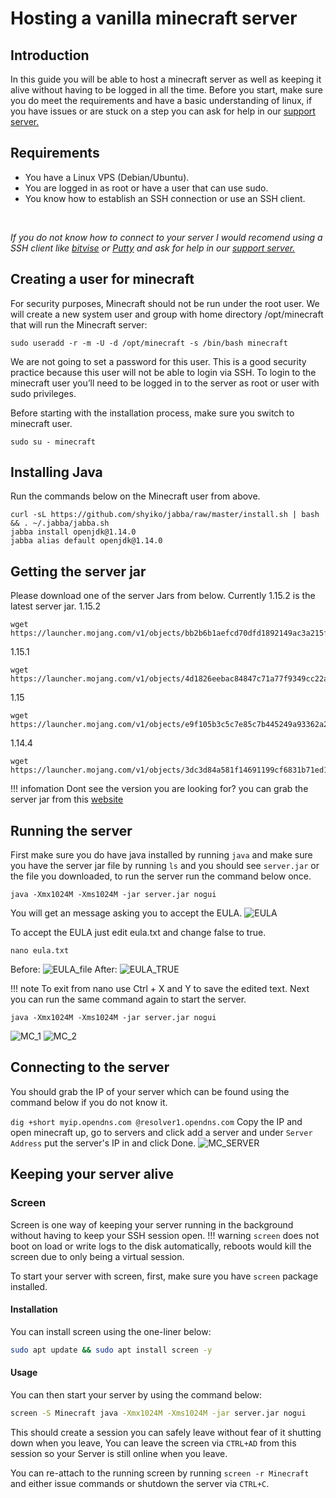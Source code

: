 # Hosting a vanilla minecraft server

## Introduction
In this guide you will be able to host a minecraft server as well as keeping it alive without having to be logged in all the time. Before you start, make sure you do meet the requirements and have a basic understanding of linux, if you have issues or are stuck on a step you can ask for help in our [support server.](https://discord.gg/jcKEyxn)

## Requirements 
* You have a Linux VPS (Debian/Ubuntu).
* You are logged in as root or have a user that can use sudo.
* You know how to establish an SSH connection or use an SSH client.
<br/>

*If you do not know how to connect to your server I would recomend using a SSH client like [bitvise](https://www.bitvise.com/ssh-client-download) or [Putty](https://www.putty.org/) and ask for help in our [support server.](https://discord.gg/jcKEyxn)*

## Creating a user for minecraft
For security purposes, Minecraft should not be run under the root user. We will create a new system user and group with home directory /opt/minecraft that will run the Minecraft server:

```
sudo useradd -r -m -U -d /opt/minecraft -s /bin/bash minecraft
```
We are not going to set a password for this user. This is a good security practice because this user will not be able to login via SSH. To login to the minecraft user you’ll need to be logged in to the server as root or user with sudo privileges.

Before starting with the installation process, make sure you switch to minecraft user.

```sudo su - minecraft```

## Installing Java
Run the commands below on the Minecraft user from above.
```
curl -sL https://github.com/shyiko/jabba/raw/master/install.sh | bash && . ~/.jabba/jabba.sh
jabba install openjdk@1.14.0
jabba alias default openjdk@1.14.0
```

## Getting the server jar
Please download one of the server Jars from below. Currently 1.15.2 is the latest server jar.
1.15.2
```
wget https://launcher.mojang.com/v1/objects/bb2b6b1aefcd70dfd1892149ac3a215f6c636b07/server.jar
```
1.15.1
```
wget https://launcher.mojang.com/v1/objects/4d1826eebac84847c71a77f9349cc22afd0cf0a1/server.jar
```
1.15
```
wget https://launcher.mojang.com/v1/objects/e9f105b3c5c7e85c7b445249a93362a22f62442d/server.jar
```
1.14.4
```
wget https://launcher.mojang.com/v1/objects/3dc3d84a581f14691199cf6831b71ed1296a9fdf/server.jar
```

!!! infomation
    Dont see the version you are looking for? you can grab the server jar from this [website](https://mcversions.net/)

## Running the server
First make sure you do have java installed by running `java` and make sure you have the server jar file by running `ls` and you should see `server.jar` or the file you downloaded, to run the server run the command below once.
```
java -Xmx1024M -Xms1024M -jar server.jar nogui
```
You will get an message asking you to accept the EULA.
![EULA](https://i.imgur.com/HgyNGLQ.png)

To accept the EULA just edit eula.txt and change false to true.
```
nano eula.txt
```
Before:
![EULA_file](https://i.imgur.com/8EST1o0.png)
After:
![EULA_TRUE](https://i.imgur.com/vwia9Bo.png)

!!! note
    To exit from nano use Ctrl + X and Y to save the edited text.
Next you can run the same command again to start the server.
```
java -Xmx1024M -Xms1024M -jar server.jar nogui
```
![MC_1](https://i.imgur.com/jBAx1GP.png)
![MC_2](https://i.imgur.com/naswFjM.png)

## Connecting to the server
You should grab the IP of your server which can be found using the command below if you do not know it.

```dig +short myip.opendns.com @resolver1.opendns.com```
 Copy the IP and open minecraft up, go to servers and click add a server and under `Server Address` put the server's IP in and click Done.
 ![MC_SERVER](https://i.imgur.com/Sv1gMft.png)

## Keeping your server alive

### Screen

Screen is one way of keeping your server running in the background without having to keep your SSH session open.
!!! warning
    `screen` does not boot on load or write logs to the disk automatically, reboots would kill the screen due to only being a virtual session.

To start your server with screen, first, make sure you have `screen` package installed.

#### Installation
You can install screen using the one-liner below:
```bash
sudo apt update && sudo apt install screen -y
```
#### Usage

You can then start your server by using the command below:
```bash
screen -S Minecraft java -Xmx1024M -Xms1024M -jar server.jar nogui
```
This should create a session you can safely leave without fear of it shutting down when you leave, 
You can leave the screen via `CTRL+AD` from this session so your Server is still online when you leave.

You can re-attach to the running screen by running `screen -r Minecraft` and either issue commands or shutdown the server via `CTRL+C`.
